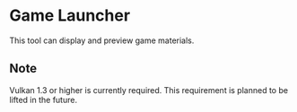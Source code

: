 # Game Launcher

This tool can display and preview game materials.

## Note

Vulkan 1.3 or higher is currently required. This requirement is planned to be lifted in the future.